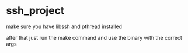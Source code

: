 # ssh_project

make sure you have libssh and pthread installed

after that just run the make command and use the binary with the correct args
